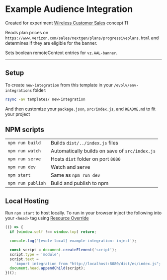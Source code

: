 # Example Audience Integration

Created for experiment [Wireless Customer Sales](https://evolv-ai.atlassian.net/browse/VCG2-930) concept 11

Reads plan prices on `https://www.verizon.com/sales/nextgen/plans/progressiveplans.html` and determines if they are eligible for the banner.

Sets boolean remoteContext entries for `vz.AAL-banner`.

---

## Setup

To create `new-integration` from this template in your `/evolv/env-integrations` folder:

```bash
rsync -av templates/ new-integration
```

And then customize your `package.json`, `src/index.js`, and `README.md` to fit your project

## NPM scripts

|                   |                                                |
| :---------------- | :--------------------------------------------- |
| `npm run build`   | Builds `dist/../index.js` files                |
| `npm run watch`   | Automatically builds on save of `src/index.js` |
| `npm run serve`   | Hosts `dist` folder on port `8080`             |
| `npm run dev`     | Watch and serve                                |
| `npm start`       | Same as `npm run dev`                          |
| `npm run publish` | Build and publish to npm                       |

## Local Hosting

Run `npm start` to host locally. To run in your browser inject the following into your `<head>` tag using [Resource Override](https://chromewebstore.google.com/detail/resource-override/pkoacgokdfckfpndoffpifphamojphii)

```js
(() => {
  if (window.self !== window.top) return;

  console.log('[evolv-local] example-integration: inject');

  const script = document.createElement('script');
  script.type = 'module';
  script.text =
    'import integration from "http://localhost:8080/dist/es/index.js"; console.log("[evolv-local] example-integration: load"); integration()';
  document.head.appendChild(script);
})();
```
